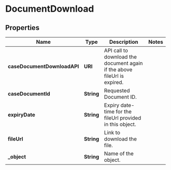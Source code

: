 

# DocumentDownload


## Properties

| Name | Type | Description | Notes |
|------------ | ------------- | ------------- | -------------|
|**caseDocumentDownloadAPI** | **URI** | API call to download the document again if the above fileUrl is expired. |  |
|**caseDocumentId** | **String** | Requested Document ID. |  |
|**expiryDate** | **String** | Expiry date-time for the fileUrl provided in this object. |  |
|**fileUrl** | **String** | Link to download the file. |  |
|**_object** | **String** | Name of the object. |  |



